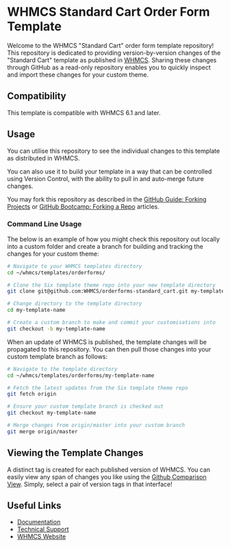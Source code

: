 # WHMCS Standard Cart Order Form Template

Welcome to the WHMCS "Standard Cart" order form template repository!  This repository is dedicated to providing version-by-version changes of the "Standard Cart" template as published in [WHMCS](https://downloads.whmcs.com/).  Sharing these changes through GitHub as a read-only repository enables you to quickly inspect and import these changes for your custom theme.

## Compatibility

This template is compatible with WHMCS 6.1 and later.

## Usage

You can utilise this repository to see the individual changes to this template as distributed in WHMCS.

You can also use it to build your template in a way that can be controlled using Version Control, with the ability to pull in and auto-merge future changes.

You may fork this repository as described in the
[GitHub Guide: Forking Projects](https://guides.github.com/activities/forking/) or
[GitHub Bootcamp: Forking a Repo](https://help.github.com/articles/fork-a-repo/) articles.

### Command Line Usage

The below is an example of how you might check this repository out locally into a custom folder and create a branch for building and tracking the changes for your custom theme:

```sh
# Navigate to your WHMCS templates directory
cd ~/whmcs/templates/orderforms/

# Clone the Six template theme repo into your new template directory
git clone git@github.com:WHMCS/orderforms-standard_cart.git my-template-name

# Change directory to the template directory
cd my-template-name

# Create a custom branch to make and commit your customisations into
git checkout -b my-template-name
```

When an update of WHMCS is published, the template changes will be propagated to this repository.  You can then pull those changes into your custom template branch as follows:

```sh
# Navigate to the template directory
cd ~/whmcs/templates/orderforms/my-template-name

# Fetch the latest updates from the Six template theme repo
git fetch origin

# Ensure your custom template branch is checked out
git checkout my-template-name

# Merge changes from origin/master into your custom branch
git merge origin/master
```

## Viewing the Template Changes

A distinct tag is created for each published version of WHMCS.  You can easily view
any span of changes you like using the [Github Comparison View](https://github.com/WHMCS/orderforms-standard_cart/compare).
Simply, select a pair of version tags in that interface!

## Useful Links

* [Documentation](http://docs.whmcs.com/Order_Form_Templates)
* [Technical Support](http://www.whmcs.com/support)
* [WHMCS Website](http://www.whmcs.com/)
